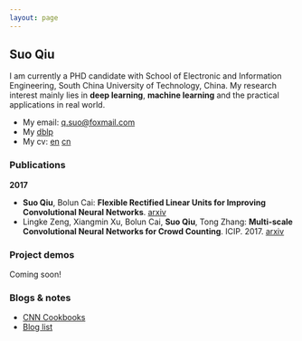 ```yaml
---
layout: page
---
```


## Suo Qiu
I am currently a PHD candidate with School of Electronic and Information Engineering, South China University of Technology, China. 
My research interest mainly lies in **deep learning**, **machine learning** and the practical applications in real world.

* My email: q.suo@foxmail.com
* My [dblp](http://dblp.dagstuhl.de/pers/hd/q/Qiu:Suo)
* My cv: [en]() [cn]()

### Publications

**2017**
* **Suo Qiu**, Bolun Cai: **Flexible Rectified Linear Units for Improving Convolutional Neural Networks**. [arxiv](https://arxiv.org/abs/1706.08098)
* Lingke Zeng, Xiangmin Xu, Bolun Cai, **Suo Qiu**, Tong Zhang: **Multi-scale Convolutional Neural Networks for Crowd Counting**. ICIP. 2017. [arxiv](https://arxiv.org/abs/1702.02359)


### Project demos
Coming soon!


### Blogs & notes
* [CNN Cookbooks](/cnn_cookbooks/)
* [Blog list]()

